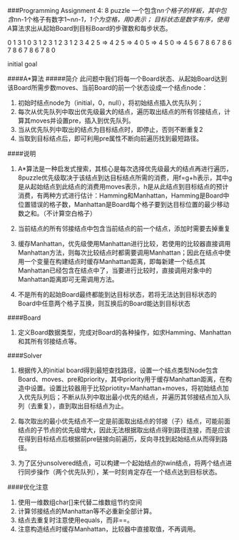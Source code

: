 ###Programming Assignment 4: 8 puzzle
一个包含n*n个格子的样板，其中包含n*n-1个格子有数字1~n*n-1，1个为空格，用0表示；
目标状态是数字有序，使用A*算法求出从起始Board到目标Board的步骤数和每步状态。

 0  1  3        1  0  3        1  2  3        1  2  3        1  2  3
 4  2  5   =>   4  2  5   =>   4  0  5   =>   4  5  0   =>   4  5  6
 7  8  6        7  8  6        7  8  6        7  8  6        7  8  0

 initial                                                      goal

####A*算法
#####简介
此问题中我们将每一个Board状态、从起始Board达到该Board所需步数moves、当前Board的前一个状态设成一个结点node：
1. 初始时结点node为（initial，0，null），将初始结点插入优先队列；
2. 每次从优先队列中取出优先级最大的结点，遍历取出结点的所有邻接结点，计算其moves并设置pre，插入到优先队列。
3. 当从优先队列中取出的结点为目标结点时，即停止，否则不断重复2
4. 当取到目标结点后，即可利用pre属性不断向前遍历找到最短路径。

####说明
1. A*算法是一种启发式搜索，其核心是每次选择优先级最大的结点再进行遍历，8puzzle优先级取决于该结点到达目标结点所需的消费，用f=g+h表示，其中g是从起始结点到此结点的消费用moves表示，h是从此结点到目标结点的预计消费，有两种方式进行估计：Hamming和Manhattan，Hamming是Board中位置错误的格子数，Manhattan是Board每个格子要到达目标位置的最少移动数之和。（不计算空白格子）

2. 当前结点的所有邻接结点中包含当前结点的前一个结点，添加时需要去掉重复

3. 缓存Manhattan，优先级使用Manhattan进行比较，若使用的比较器直接调用Manhattan方法，则每次比较结点时都需要调用Manhattan；因此在结点中使用一个变量在构建结点时缓存Manhattan距离，即每新建一个结点其Manhattan已经包含在结点中了，当要进行比较时，直接调用对象中的Manhattan距离即可无需调用方法。

4. 不是所有的起始Board最终都能到达目标状态，若将无法达到目标状态的Board中任意两个格子互换，则互换后的Board能达到目标状态


####Board
1. 定义Board数据类型，完成对Board的各种操作，如求Hamming、Manhattan和其所有邻接结点等。

####Solver
1. 根据传入的initial board得到最短查找路径，设置一个结点类型Node包含Board、moves、pre和priority，其中priority用于缓存Manhattan距离，在构造中设置。设置比较器用于比较priotity=Manhattan+moves，将初始结点加入优先队列后；不断从队列中取出最小优先的结点，并遍历其邻接结点加入队列（去重复），直到取出目标结点为止。

2. 每次取出的最小优先结点不一定是前面取出结点的邻接（子）结点，可能前面结点的子节点的优先级增大，因此无法根据取出结点得到路径连接，而是应该在得到目标结点后根据前pre链接向前遍历，反向寻找到起始结点从而得到路径。

3. 为了区分unsolvered结点，可以构建一个起始结点的twin结点，将两个结点进行同步操作（两个优先队列），某一时刻肯定存在一个结点达到目标状态。

####优化注意
1. 使用一维数组char[]来代替二维数组节约空间
2. 计算邻接结点的Manhattan等不必重新全部计算。
3. 结点去重复时注意使用equals，而非==。
4. 注意构造结点时缓存Manhattan，比较器中直接取值，不再调用。
